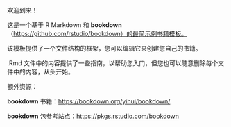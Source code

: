 欢迎到来！

这是一个基于 R Markdown 和 **bookdown**（https://github.com/rstudio/bookdown）的最简示例书籍模板。

该模板提供了一个文件结构的框架，您可以编辑它来创建您自己的书籍。

.Rmd 文件中的内容提供了一些指南，以帮助您入门，但您也可以随意删除每个文件中的内容，从头开始。

额外资源：

**bookdown** 书籍：https://bookdown.org/yihui/bookdown/

**bookdown** 包参考站点：https://pkgs.rstudio.com/bookdown
